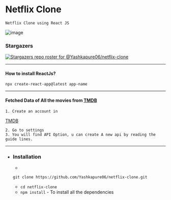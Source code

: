 # Netflix Clone
    Netflix Clone using React JS


![image](https://user-images.githubusercontent.com/61585443/185205338-c20bb089-618f-49e2-b740-1c02838030a4.png)



<h3>Stargazers</h3>

[![Stargazers repo roster for @Yashkapure06/netflix-clone](https://reporoster.com/stars/dark/Yashkapure06/netflix-clone)](https://github.com/Yashkapure06/netflix-clone/stargazers)
        
        
***
#### How to install ReactJs?

``` npx create-react-app@latest app-name ```
***
#### Fetched Data of All the movies from [TMDB](https://www.themoviedb.org/)
    1. Create an account in 
[TMDB](https://www.themoviedb.org/)

    2. Go to settings
    3. You will find API Option, u can create A new api by reading the guide lines.
***
* ### Installation

    *
     ```
     git clone https://github.com/Yashkapure06/netflix-clone.git
    ```
    *  ```cd netflix-clone```
    * ``` npm install ``` - To install all the dependencies
